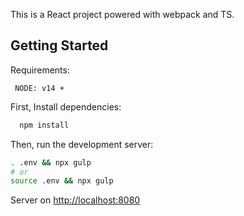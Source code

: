 This is a React project powered with webpack and TS.

## Getting Started

Requirements:
```
 NODE: v14 +
```

First, Install dependencies:

```bash
  npm install
```

Then, run the development server:

```bash
. .env && npx gulp
# or
source .env && npx gulp
```

Server on [http://localhost:8080](http://localhost:8080)